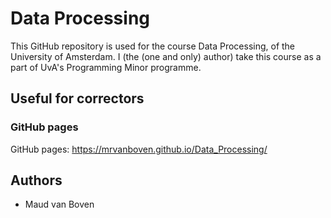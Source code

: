 # Data Processing

This GitHub repository is used for the course Data Processing, of the University of Amsterdam. I (the (one and only) author) take this course as a part of UvA's Programming Minor programme.

## Useful for correctors

### GitHub pages

GitHub pages: https://mrvanboven.github.io/Data_Processing/

## Authors

* Maud van Boven
